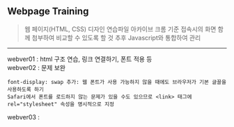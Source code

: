 ## Webpage Training

> 웹 페이지(HTML, CSS) 디자인 연습파일 아카이브
> 크롬 기준 접속시의 화면 함께 첨부하여 비교할 수 있도록 할 것
> 추후 Javascript와 통합하여 관리
--------------------
webver01 : html 구조 연습, 링크 연결하기, 폰트 적용 등 <br/>
webver02 : 문제 보완 
```
font-display: swap 추가: 웹 폰트가 사용 가능하지 않을 때에도 브라우저가 기본 글꼴을 사용하도록 하기
Safari에서 폰트를 로드하지 않는 문제가 있을 수도 있으므로 <link> 태그에 rel="stylesheet" 속성을 명시적으로 지정 
```
webver03 : <style> 영역을 css 파일로 분리하여 개별 적용하기로 변환해보기
```
000
```
